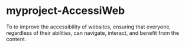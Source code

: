 # myproject-AccessiWeb
To to improve the accessibility of websites, ensuring that everyone, regardless of their abilities, can navigate, interact, and benefit from the content.
